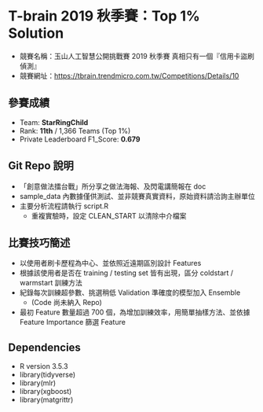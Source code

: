 # T-brain 2019 秋季賽：Top 1% Solution
* 競賽名稱：玉山人工智慧公開挑戰賽 2019 秋季賽 真相只有一個『信用卡盜刷偵測』
* 競賽網址：https://tbrain.trendmicro.com.tw/Competitions/Details/10

## 參賽成績
* Team: **StarRingChild**
* Rank: **11th** / 1,366 Teams (Top 1%) 
* Private Leaderboard F1_Score: **0.679**

## Git Repo 說明
* 「創意做法擂台戰」所分享之做法海報、及閃電講簡報在 doc
* sample_data 內數據僅供測試、並非競賽真實資料，原始資料請洽詢主辦單位
* 主要分析流程請執行 script.R
  * 重複實驗時，設定 CLEAN_START 以清除中介檔案

## 比賽技巧簡述
* 以使用者刷卡歷程為中心、並依照近遠期區別設計 Features
* 根據該使用者是否在 training / testing set 皆有出現，區分 coldstart / warmstart 訓練方法
* 紀錄每次訓練超參數、挑選稍低 Validation 準確度的模型加入 Ensemble
  * (Code 尚未納入 Repo)
* 最初 Feature 數量超過 700 個，為增加訓練效率，用簡單抽樣方法、並依據 Feature Importance 篩選 Feature

## Dependencies
* R version 3.5.3
* library(tidyverse)
* library(mlr)
* library(xgboost)
* library(matgrittr)
